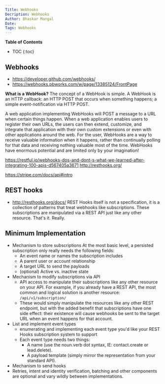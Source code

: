 ```yaml
---
Title: Webhooks
Decription: Webhooks
Author: Bhaskar Mangal
Date: 
Tags: Webhooks
---
```


**Table of Contents**
* TOC
{:toc}


## Webhooks
- https://developer.github.com/webhooks/
- https://webhooks.pbworks.com/w/page/13385124/FrontPage

**What is a WebHook?** 
The concept of a WebHook is simple. A WebHook is an HTTP callback: an HTTP POST that occurs when something happens; a simple event-notification via HTTP POST.

A web application implementing WebHooks will POST a message to a URL when certain things happen. When a web application enables users to register their own URLs, the users can then extend, customize, and integrate that application with their own custom extensions or even with other applications around the web. For the user, WebHooks are a way to receive valuable information when it happens, rather than continually polling for that data and receiving nothing valuable most of the time. WebHooks have enormous potential and are limited only by your imagination! 


https://restful.io/webhooks-dos-and-dont-s-what-we-learned-after-integrating-100-apis-d567405a3671
http://resthooks.org/

https://stripe.com/docs/api#intro

## REST hooks
- http://resthooks.org/docs/
REST Hooks itself is not a specification, it is a collection of patterns that treat webhooks like subscriptions. These subscriptions are manipulated via a REST API just like any other resource. That's it. Really.

## Minimum Implementation
* Mechanism to store subscriptions
At the most basic level, a persisted subscription only really needs the following fields:
  - An event name or names the subscription includes
  - A parent user or account relationship
  - A target URL to send the payloads
  - (optional) Active vs. inactive state
* Mechanism to modify subscriptions via API
  - API access to manipulate their subscriptions like any other resource on your API. For example, if you already have a REST API, the most common and logical solution is another resource: `/api/v1/subscription/`
  - These would simply manipulate the resources like any other REST endpoint, but with the added benefit that subscriptions have one side effect: their existence will cause webhooks be sent to the target URL when an event happens for that account.
* List and implement event types
  - enumerating and implementing each event type you'd like your REST Hooks subscription system to support
  - Each event type needs two things:
    - A name (use the noun.verb dot syntax, IE: contact.create or lead.delete).
    - A payload template (simply mirror the representation from your standard API).
* Mechanism to send hooks
* Retries, intent and identity verification, batching and other components are optional and vary wildly between implementations.
